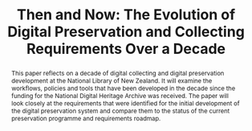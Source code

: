 ---
abstract: "This paper reflects on a decade of digital collecting and digital preservation
  development at the National Library of New Zealand. It will examine the workflows,
  policies and tools that have been developed in the decade since the funding for
  the National Digital Heritage Archive was received. The paper will look closely
  at the requirements that were identified for the initial development of the digital
  preservation system and compare them to the status of the current preservation programme
  and requirements roadmap. \n"
creators:
- Rosin, Leigh
- Smith, Kirsty
date: null
document_url: https://services.phaidra.univie.ac.at/api/object/o:378122/download
grand_parent: iPRES
institutions: []
keywords:
- digital preservation
- requirements
- digital policy
- ingest
landing_page_url: https://phaidra.univie.ac.at/o:378122
language: eng
layout: publication
license: CC BY-NC-SA 3.0 AT
notes_url: null
parent: iPRES 2014
presentation_url: null
publication_type: paper
size: 78802
source_name: iPRES
title: 'Then and Now: The Evolution of Digital Preservation and Collecting Requirements
  Over a Decade'
year: 2014
---